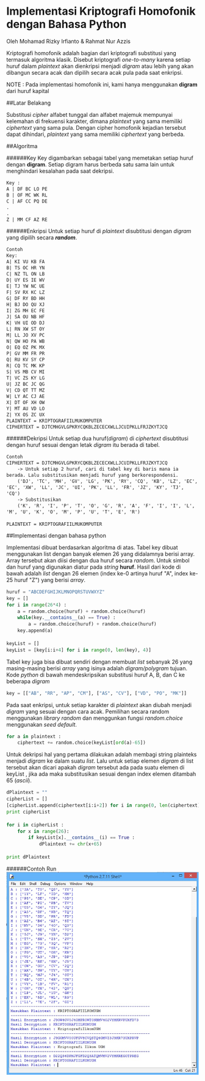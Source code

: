 # Implementasi Kriptografi Homofonik dengan Bahasa Python

Oleh Mohamad Rizky Irfianto & Rahmat Nur Azzis
       
Kriptografi homofonik adalah bagian dari kriptografi substitusi yang termasuk algoritma klasik. Disebut kriptografi *one-to-many* karena setiap huruf dalam *plaintext* akan dienkripsi menjadi *digram* atau lebih yang akan dibangun secara acak dan dipilih secara acak pula pada saat enkripsi. 

NOTE : Pada implementasi homofonik ini, kami hanya menggunakan **digram** dari huruf kapital

##Latar Belakang

Substitusi *cipher* alfabet tunggal dan alfabet majemuk mempunyai kelemahan di frekuensi karakter, dimana *plaintext* yang sama memiliki *ciphertext* yang sama pula. Dengan cipher homofonik kejadian tersebut dapat dihindari, *plaintext* yang sama memiliki *ciphertext* yang berbeda.

##Algoritma

######Key
Key digambarkan sebagai tabel yang memetakan setiap huruf dengan **digram**. Setiap digram harus berbeda satu sama lain untuk menghindari kesalahan pada saat dekripsi.

```
Key :
A | DF BC LO PE
B | OF MC WK RL
C | AF CC PQ DE
.
.
Z | MM CF AZ RE
```

######Enkripsi
Untuk setiap huruf di *plaintext* disubtitusi dengan *digram* yang dipilih secara ***random***.
```
Contoh
Key:
A| KI VU KB FA
B| TS OC HR YN
C| NZ TL ON LB
D| UY ES IE WV
E| TJ YW NC UE
F| SV RX KC LZ
G| DF RY BD HH
H| BJ DO QU XJ
I| ZG MH EC FE
J| SA OU NB HF
K| VH UI OD DJ
L| RN XW ST OY
M| LL JO XV PC
N| QW HO PA WB
O| EQ OZ PK MX
P| GV MM FR PR
Q| RU KV SY CP
R| CQ TC MK KP
S| VS MB CV MI
T| VC ZS KY LG
U| JZ BC JC QG
V| CD QT TT MZ
W| LY AC CJ AE
X| DT OF XH OW
Y| MT AU VD LO
Z| YX OS ZC UX
PLAINTEXT = KRIPTOGRAFIILMUKOMPUTER
CIPHERTEXT = DJTCMHGVLGPKRYCQKBLZECECXWLLJCUIPKLLFRJZKYTJCQ
```

######Dekripsi
Untuk setiap  dua huruf(*digram*) di *ciphertext* disubtitusi dengan huruf sesuai dengan letak *digram* itu berada di tabel.
```
Contoh
CIPHERTEXT = DJTCMHGVLGPKRYCQKBLZECECXWLLJCUIPKLLFRJZKYTJCQ
	-> Untuk setiap 2 huruf, cari di tabel key di baris mana ia berada. Lalu substitusikan menjadi huruf yang berkorespondensi.
	('DJ', 'TC', 'MH', 'GV', 'LG', 'PK', 'RY', 'CQ', 'KB', 'LZ', 'EC', 'EC', 'XW', 'LL', 'JC', 'UI', 'PK', 'LL', 'FR', 'JZ', 'KY', 'TJ', 'CQ')
	-> Substitusikan
	('K', 'R', 'I', 'P', 'T', 'O', 'G', 'R', 'A', 'F', 'I', 'I', 'L', 'M', 'U', 'K', 'O', 'M', 'P', 'U', 'T', 'E', 'R')

PLAINTEXT = KRIPTOGRAFIILMUKOMPUTER
```

##Implementasi dengan bahasa python

Implementasi dibuat berdasarkan algoritma di atas. Tabel key dibuat menggunakan list dengan banyak elemen 26 yang didalamnya berisi array. Array tersebut akan diisi dengan dua huruf secara *random*. Untuk simbol dan huruf yang digunakan diatur pada *string* **huruf**.  Hasil dari kode di bawah adalah *list* dengan 26 elemen (index ke-0 artinya huruf "A", index ke-25 huruf "Z") yang berisi *array*. 

```python
huruf = "ABCDEFGHIJKLMNOPQRSTUVWXYZ"
key = []
for i in range(26*4) : 
	a = random.choice(huruf) + random.choice(huruf)
	while(key.__contains__(a) == True) : 
		a = random.choice(huruf) + random.choice(huruf)
	key.append(a)

keyList = []
keyList = [key[i:i+4] for i in range(0, len(key), 4)]
```
Tabel key juga bisa dibuat sendiri dengan membuat *list* sebanyak 26 yang masing-masing berisi *array* yang isinya adalah *digram/polygram* tujuan. Kode *python* di bawah mendeskripsikan substitusi huruf A, B, dan C ke beberapa *digram*

```python
key = [["AB", "RR", "AP", "CM"], ["AS", "CV"], ["VD", "PO", "MK"]]
```

Pada saat enkripsi, untuk setiap karakter di *plaintext* akan diubah menjadi *digram* yang sesuai dengan cara acak. Pemilihan secara random menggunakan *library random* dan menggunkan fungsi *random.choice* menggunakan *seed default*.

```python
for a in plaintext : 
	ciphertext += random.choice(keyList[ord(a)-65])
```

Untuk dekripsi hal yang pertama dilakukan adalah membagi string plainteks menjadi *digram* ke dalam suatu *list*. Lalu untuk setiap elemen *digram* di list tersebut akan dicari apakah *digram* tersebut ada pada suatu elemen di keyList , jika ada maka substitusikan sesuai dengan index elemen ditambah 65 (*ascii*).

```python
dPlaintext = ""
cipherList = []
[cipherList.append(ciphertext[i:i+2]) for i in range(0, len(ciphertext), 2)]
print cipherList

for i in cipherList :
	for x in range(26):
		if keyList[x].__contains__(i) == True : 
			dPlaintext += chr(x+65)
			
print dPlaintext
```

######Contoh Run
![alt tag](https://github.com/kesenggol/HomophonicCipher/blob/master/run.jpg?raw=true)


